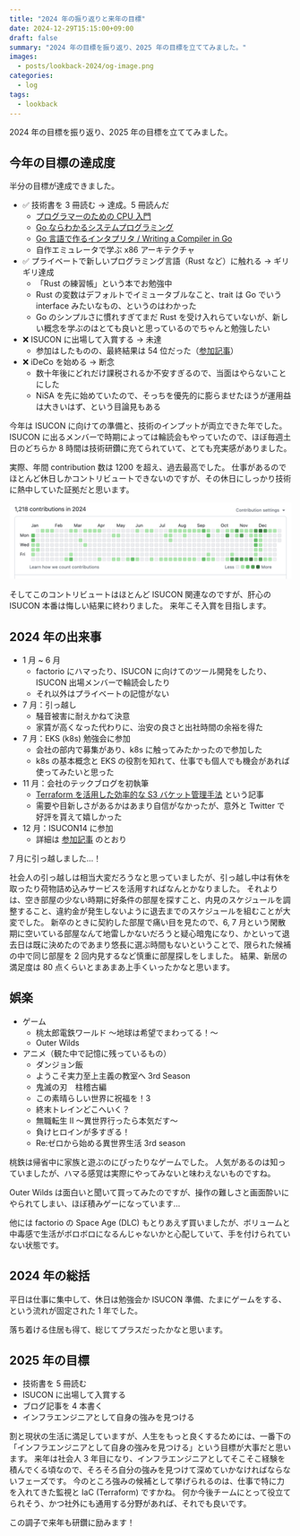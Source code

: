 ```yaml
---
title: "2024 年の振り返りと来年の目標"
date: 2024-12-29T15:15:00+09:00
draft: false
summary: "2024 年の目標を振り返り、2025 年の目標を立ててみました。"
images:
  - posts/lookback-2024/og-image.png
categories:
  - log
tags:
  - lookback
---
```


2024 年の目標を振り返り、2025 年の目標を立ててみました。

## 今年の目標の達成度

半分の目標が達成できました。

- ✅ 技術書を 3 冊読む → 達成。5 冊読んだ
  - [プログラマーのための CPU 入門](/posts/read-cpus-for-programmers/)
  - [Go ならわかるシステムプログラミング](/posts/read-go-system-programming/)
  - [Go 言語で作るインタプリタ / Writing a Compiler in Go](/posts/read-go-monkey-and-compiler/)
  - 自作エミュレータで学ぶ x86 アーキテクチャ
- ✅ プライベートで新しいプログラミング言語（Rust など）に触れる → ギリギリ達成
  - 「Rust の練習帳」という本でお勉強中
  - Rust の変数はデフォルトでイミュータブルなこと、trait は Go でいう interface みたいなもの、というのはわかった
  - Go のシンプルさに慣れすぎてまだ Rust を受け入れらていないが、新しい概念を学ぶのはとても良いと思っているのでちゃんと勉強したい
- ❌ ISUCON に出場して入賞する → 未達
  - 参加はしたものの、最終結果は 54 位だった（[参加記事](/posts/isucon14/)）
- ❌ iDeCo を始める → 断念
  - 数十年後にどれだけ課税されるか不安すぎるので、当面はやらないことにした
  - NiSA を先に始めていたので、そっちを優先的に膨らませたほうが運用益は大きいはず、という目論見もある

今年は ISUCON に向けての準備と、技術のインプットが両立できた年でした。
ISUCON に出るメンバーで時期によっては輪読会もやっていたので、ほぼ毎週土日のどちらか 8 時間は技術研鑽に充てられていて、とても充実感がありました。

実際、年間 contribution 数は 1200 を超え、過去最高でした。
仕事があるのでほとんど休日しかコントリビュートできないのですが、その休日にしっかり技術に熱中していた証拠だと思います。

![github-heatmap](github-heatmap.png)

そしてこのコントリビュートはほとんど ISUCON 関連なのですが、肝心の ISUCON 本番は悔しい結果に終わりました。
来年こそ入賞を目指します。

## 2024 年の出来事

- 1 月 ~ 6 月
  - factorio にハマったり、ISUCON に向けてのツール開発をしたり、ISUCON 出場メンバーで輪読会したり
  - それ以外はプライベートの記憶がない
- 7 月：引っ越し
  - 騒音被害に耐えかねて決意
  - 家賃が高くなった代わりに、治安の良さと出社時間の余裕を得た
- 7 月：EKS (k8s) 勉強会に参加
  - 会社の部内で募集があり、k8s に触ってみたかったので参加した
  - k8s の基本概念と EKS の役割を知れて、仕事でも個人でも機会があれば使ってみたいと思った
- 11 月：会社のテックブログを初執筆
  - [Terraform を活用した効率的な S3 バケット管理手法](https://engineering.dena.com/blog/2024/11/terraform-s3-management/) という記事
  - 需要や目新しさがあるかはあまり自信がなかったが、意外と Twitter で好評を貰えて嬉しかった
- 12 月：ISUCON14 に参加
  - 詳細は [参加記事](/posts/isucon14/) のとおり

7 月に引っ越しました…！

社会人の引っ越しは相当大変だろうなと思っていましたが、引っ越し中は有休を取ったり荷物詰め込みサービスを活用すればなんとかなりました。
それよりは、空き部屋の少ない時期に好条件の部屋を探すこと、内見のスケジュールを調整すること、違約金が発生しないように退去までのスケジュールを組むことが大変でした。
新卒のときに契約した部屋で痛い目を見たので、6, 7 月という閑散期に空いている部屋なんて地雷しかないだろうと疑心暗鬼になり、かといって退去日は既に決めたのであまり悠長に選ぶ時間もないということで、限られた候補の中で同じ部屋を 2 回内見するなど慎重に部屋探しをしました。
結果、新居の満足度は 80 点くらいとまあまあ上手くいったかなと思います。

## 娯楽

- ゲーム
  - 桃太郎電鉄ワールド ～地球は希望でまわってる！～
  - Outer Wilds
- アニメ（観た中で記憶に残っているもの）
  - ダンジョン飯
  - ようこそ実力至上主義の教室へ 3rd Season
  - 鬼滅の刃　柱稽古編
  - この素晴らしい世界に祝福を！3
  - 終末トレインどこへいく？
  - 無職転生 II ～異世界行ったら本気だす～
  - 負けヒロインが多すぎる！
  - Re:ゼロから始める異世界生活 3rd season

桃鉄は帰省中に家族と遊ぶのにぴったりなゲームでした。
人気があるのは知っていましたが、ハマる感覚は実際にやってみないと味わえないものですね。

Outer Wilds は面白いと聞いて買ってみたのですが、操作の難しさと画面酔いにやられてしまい、ほぼ積みゲーになっています…

他には factorio の Space Age (DLC) もとりあえず買いましたが、ボリュームと中毒感で生活がボロボロになるんじゃないかと心配していて、手を付けられていない状態です。

## 2024 年の総括

平日は仕事に集中して、休日は勉強会か ISUCON 準備、たまにゲームをする、という流れが固定された 1 年でした。

落ち着ける住居も得て、総じてプラスだったかなと思います。

## 2025 年の目標

- 技術書を 5 冊読む
- ISUCON に出場して入賞する
- ブログ記事を 4 本書く
- インフラエンジニアとして自身の強みを見つける

割と現状の生活に満足していますが、人生をもっと良くするためには、一番下の「インフラエンジニアとして自身の強みを見つける」という目標が大事だと思います。
来年は社会人 3 年目になり、インフラエンジニアとしてそこそこ経験を積んでくる頃なので、そろそろ自分の強みを見つけて深めていかなければならないフェーズです。
今のところ強みの候補として挙げられるのは、仕事で特に力を入れてきた監視と IaC (Terraform) ですかね。
何か今後チームにとって役立てられそう、かつ社外にも通用する分野があれば、それでも良いです。

この調子で来年も研鑽に励みます！
